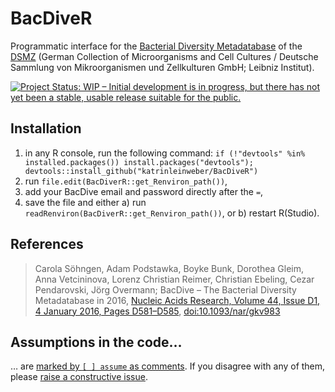 # BacDiveR

Programmatic interface for the [Bacterial Diversity Metadatabase](https://bacdive.dsmz.de/) of the [DSMZ](https://www.dsmz.de/about-us.html) (German Collection of Microorganisms and Cell Cultures / Deutsche Sammlung von Mikroorganismen und Zellkulturen GmbH; Leibniz Institut).

[![Project Status: WIP – Initial development is in progress, but there has not yet been a stable, usable release suitable for the public.](http://www.repostatus.org/badges/latest/wip.svg)](http://www.repostatus.org/#wip)

## Installation

1. in any R console, run the following command: `if (!"devtools" %in% installed.packages()) install.packages("devtools"); devtools::install_github("katrinleinweber/BacDiveR")`
1. run `file.edit(BacDiverR::get_Renviron_path())`,
2. add your BacDive email and password directly after the `=`,
3. save the file and either a) run `readRenviron(BacDiverR::get_Renviron_path())`, or b) restart R(Studio).

## References

> Carola Söhngen, Adam Podstawka, Boyke Bunk, Dorothea Gleim, Anna Vetcininova,
> Lorenz Christian Reimer, Christian Ebeling, Cezar Pendarovski, Jörg Overmann;
> BacDive – The Bacterial Diversity Metadatabase in 2016, 
> [Nucleic Acids Research, Volume 44, Issue D1, 4 January 2016, Pages D581–D585](https://academic.oup.com/nar/article/44/D1/D581/2503137), 
> [doi:10.1093/nar/gkv983](https://doi.org/10.1093/nar/gkv983)

## Assumptions in the code…

… are [marked by `[ ] assume` as comments](https://github.com/katrinleinweber/BacDiveR/search?q=assume&type=Code). If you disagree with any of them, please [raise a constructive issue](https://github.com/katrinleinweber/BacDiveR/issues/new).
